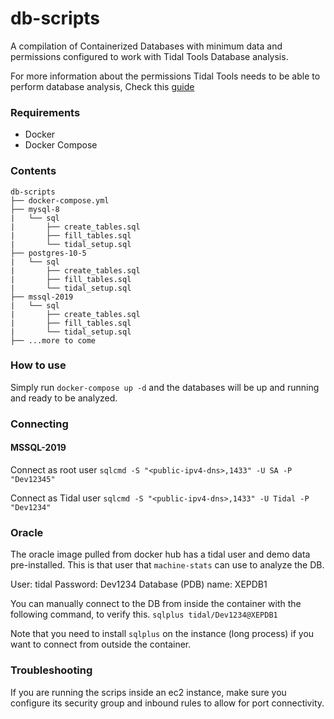 # db-scripts

A compilation of Containerized Databases with minimum data and permissions configured to work with Tidal Tools Database analysis.

For more information about the permissions Tidal Tools needs to be able to perform database analysis, Check this [guide](https://guides.tidalmg.com/analyze-database.html)

### Requirements

- Docker
- Docker Compose

### Contents

```text
db-scripts
├── docker-compose.yml
├── mysql-8
|   └── sql
|       ├── create_tables.sql
|       ├── fill_tables.sql
|       └── tidal_setup.sql
├── postgres-10-5
|   └── sql
|       ├── create_tables.sql
|       ├── fill_tables.sql
|       └── tidal_setup.sql
├── mssql-2019
|   └── sql
|       ├── create_tables.sql
|       ├── fill_tables.sql
|       └── tidal_setup.sql
├── ...more to come

```

### How to use

Simply run `docker-compose up -d` and the databases will be up and running and ready to be analyzed.

### Connecting

#### MSSQL-2019

Connect as root user
`sqlcmd -S "<public-ipv4-dns>,1433" -U SA -P "Dev12345"`

Connect as Tidal user
`sqlcmd -S "<public-ipv4-dns>,1433" -U Tidal -P "Dev1234"`

### Oracle

The oracle image pulled from docker hub has a tidal user and demo data pre-installed. This is that user that `machine-stats` can use to analyze the DB.

User: tidal
Password: Dev1234
Database (PDB) name: XEPDB1

You can manually connect to the DB from inside the container with the following command, to verify this. 
`sqlplus tidal/Dev1234@XEPDB1`

Note that you need to install `sqlplus` on the instance (long process) if you want to connect from outside the container.

### Troubleshooting
If you are running the scrips inside an ec2 instance, make sure you configure its security group and inbound rules to allow for port connectivity.
